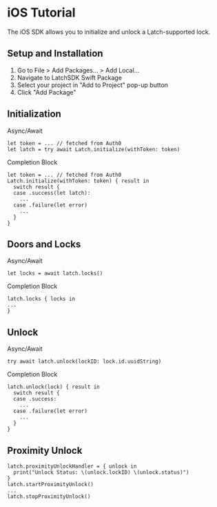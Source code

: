# iOS Tutorial

The iOS SDK allows you to initialize and unlock a Latch-supported lock.

## Setup and Installation

1. Go to File > Add Packages... > Add Local...
1. Navigate to LatchSDK Swift Package
1. Select your project in "Add to Project" pop-up button
1. Click "Add Package"

## Initialization

Async/Await

```
let token = ... // fetched from Auth0
let latch = try await Latch.initialize(withToken: token)
```

Completion Block

```
let token = ... // fetched from Auth0
Latch.initialize(withToken: token) { result in
  switch result {
  case .success(let latch):
    ...
  case .failure(let error)
    ...
  }
}
```

## Doors and Locks

Async/Await

```
let locks = await latch.locks()
```

Completion Block

```
latch.locks { locks in
...
}
```

## Unlock

Async/Await

```
try await latch.unlock(lockID: lock.id.uuidString)
```

Completion Block

```
latch.unlock(lock) { result in
  switch result {
  case .success:
    ...
  case .failure(let error)
    ...
  }
}
```

## Proximity Unlock

```
latch.proximityUnlockHandler = { unlock in
  print("Unlock Status: \(unlock.lockID) \(unlock.status)")
}
latch.startProximityUnlock()
...
latch.stopProximityUnlock()
```




